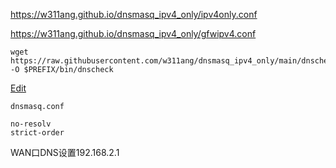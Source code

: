 https://w311ang.github.io/dnsmasq_ipv4_only/ipv4only.conf

https://w311ang.github.io/dnsmasq_ipv4_only/gfwipv4.conf

```shell
wget https://raw.githubusercontent.com/w311ang/dnsmasq_ipv4_only/main/dnscheck.py -O $PREFIX/bin/dnscheck
```

[Edit](https://github.com/w311ang/dnsmasq_ipv4_only/edit/main/ownlist.txt)

`dnsmasq.conf`
```
no-resolv
strict-order
```
WAN口DNS设置192.168.2.1
